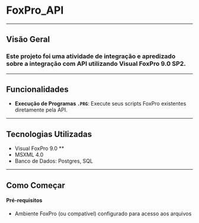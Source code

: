 # FoxPro_API
---
## Visão Geral
### Este projeto foi uma atividade de integração e apredizado sobre a integração com API utilizando Visual FoxPro 9.0 SP2.
---
## Funcionalidades
* **Execução de Programas `.PRG`**: Execute seus scripts FoxPro existentes diretamente pela API.
---
## Tecnologias Utilizadas

* Visual FoxPro 9.0 **
* MSXML 4.0 
* Banco de Dados: Postgres, SQL

---
## Como Começar
#### Pré-requisitos
* Ambiente FoxPro (ou compatível) configurado para acesso aos arquivos

